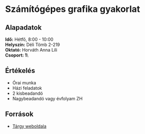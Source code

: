 # Számítógépes grafika gyakorlat

## Alapadatok
**Idő:** Hétfő, 8:00 - 10:00\
**Helyszín:** Déli Tömb 2-219\
**Oktató:** Horváth Anna Lili\
**Csoport: 1**\

## Értékelés
- Órai munka
- Házi feladatok
- 2 kisbeadandó
- Nagybeadandó vagy évfolyam ZH

## Források
- [Tárgy weboldala](http://cg.elte.hu/index.php/grafika-bsc-gyakorlat-anyagok/)